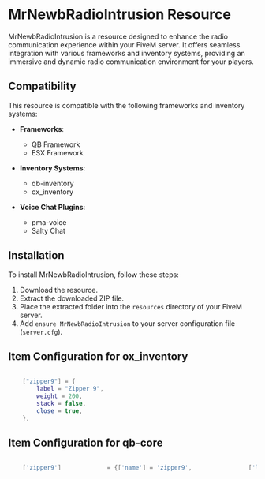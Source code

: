 # MrNewbRadioIntrusion Resource

MrNewbRadioIntrusion is a resource designed to enhance the radio communication experience within your FiveM server. It offers seamless integration with various frameworks and inventory systems, providing an immersive and dynamic radio communication environment for your players.

## Compatibility

This resource is compatible with the following frameworks and inventory systems:

- **Frameworks**:
  - QB Framework
  - ESX Framework

- **Inventory Systems**:
  - qb-inventory
  - ox_inventory

- **Voice Chat Plugins**:
  - pma-voice
  - Salty Chat

## Installation

To install MrNewbRadioIntrusion, follow these steps:

1. Download the resource.
2. Extract the downloaded ZIP file.
3. Place the extracted folder into the `resources` directory of your FiveM server.
4. Add `ensure MrNewbRadioIntrusion` to your server configuration file (`server.cfg`).

## Item Configuration for ox_inventory
```lua

	["zipper9"] = {
		label = "Zipper 9",
		weight = 200,
		stack = false,
		close = true,
	},

```
## Item Configuration for qb-core
```lua

	['zipper9'] 			= {['name'] = 'zipper9', 			    ['label'] = 'Zipper 9', 		    		 ['weight'] = 100, 		['type'] = 'item', 		['image'] = 'zipper9.png',								['unique'] = true, 	['useable'] = true, 		['shouldClose'] = true,	   ['combinable'] = nil,                     ['description'] = 'Zipper 9'},

```

